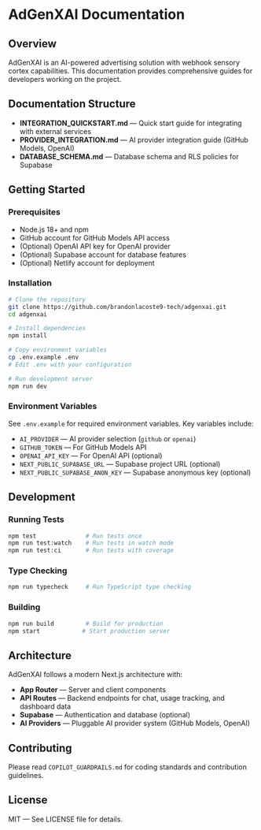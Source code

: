 # AdGenXAI Documentation

## Overview

AdGenXAI is an AI-powered advertising solution with webhook sensory cortex capabilities. This documentation provides comprehensive guides for developers working on the project.

## Documentation Structure

- **INTEGRATION_QUICKSTART.md** — Quick start guide for integrating with external services
- **PROVIDER_INTEGRATION.md** — AI provider integration guide (GitHub Models, OpenAI)
- **DATABASE_SCHEMA.md** — Database schema and RLS policies for Supabase

## Getting Started

### Prerequisites

- Node.js 18+ and npm
- GitHub account for GitHub Models API access
- (Optional) OpenAI API key for OpenAI provider
- (Optional) Supabase account for database features
- (Optional) Netlify account for deployment

### Installation

```bash
# Clone the repository
git clone https://github.com/brandonlacoste9-tech/adgenxai.git
cd adgenxai

# Install dependencies
npm install

# Copy environment variables
cp .env.example .env
# Edit .env with your configuration

# Run development server
npm run dev
```

### Environment Variables

See `.env.example` for required environment variables. Key variables include:

- `AI_PROVIDER` — AI provider selection (`github` or `openai`)
- `GITHUB_TOKEN` — For GitHub Models API
- `OPENAI_API_KEY` — For OpenAI API (optional)
- `NEXT_PUBLIC_SUPABASE_URL` — Supabase project URL (optional)
- `NEXT_PUBLIC_SUPABASE_ANON_KEY` — Supabase anonymous key (optional)

## Development

### Running Tests

```bash
npm test              # Run tests once
npm run test:watch    # Run tests in watch mode
npm run test:ci       # Run tests with coverage
```

### Type Checking

```bash
npm run typecheck     # Run TypeScript type checking
```

### Building

```bash
npm run build         # Build for production
npm start            # Start production server
```

## Architecture

AdGenXAI follows a modern Next.js architecture with:

- **App Router** — Server and client components
- **API Routes** — Backend endpoints for chat, usage tracking, and dashboard data
- **Supabase** — Authentication and database (optional)
- **AI Providers** — Pluggable AI provider system (GitHub Models, OpenAI)

## Contributing

Please read `COPILOT_GUARDRAILS.md` for coding standards and contribution guidelines.

## License

MIT — See LICENSE file for details.
